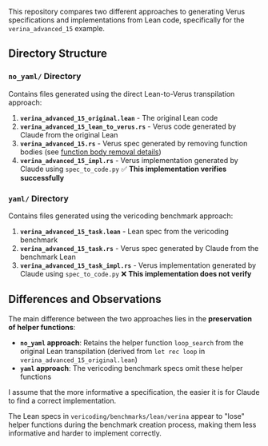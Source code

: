 This repository compares two different approaches to generating Verus specifications and implementations from Lean code, specifically for the `verina_advanced_15` example.

## Directory Structure

### `no_yaml/` Directory

Contains files generated using the direct Lean-to-Verus transpilation approach:

1. **`verina_advanced_15_original.lean`** - The original Lean code
2. **`verina_advanced_15_lean_to_verus.rs`** - Verus code generated by Claude from the original Lean
3. **`verina_advanced_15.rs`** - Verus spec generated by removing function bodies (see [function body removal details](https://github.com/Beneficial-AI-Foundation/generate_verus_specs/blob/master/README.md#-function-body-removal))
4. **`verina_advanced_15_impl.rs`** - Verus implementation generated by Claude using `spec_to_code.py` ✅ **This implementation verifies successfully**

### `yaml/` Directory

Contains files generated using the vericoding benchmark approach:

1. **`verina_advanced_15_task.lean`** - Lean spec from the vericoding benchmark
2. **`verina_advanced_15_task.rs`** - Verus spec generated by Claude from the benchmark Lean
3. **`verina_advanced_15_task_impl.rs`** - Verus implementation generated by Claude using `spec_to_code.py` ❌ **This implementation does not verify**

## Differences and Observations

The main difference between the two approaches lies in the **preservation of helper functions**:

- **`no_yaml` approach**: Retains the helper function `loop_search` from the original Lean transpilation (derived from `let rec loop` in `verina_advanced_15_original.lean`)
- **`yaml` approach**: The vericoding benchmark specs omit these helper functions

I assume that the more informative a specification, the easier it is for Claude to find a correct implementation.

The Lean specs in `vericoding/benchmarks/lean/verina` appear to "lose" helper functions during the benchmark creation process, making them less informative and harder to implement correctly.


